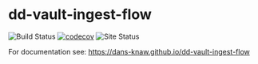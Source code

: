dd-vault-ingest-flow
===========
![Build Status](https://github.com/DANS-KNAW/dd-vault-ingest-flow/actions/workflows/build.yml/badge.svg)
[![codecov](https://codecov.io/gh/DANS-KNAW/dd-vault-ingest-flow/branch/master/graph/badge.svg)](https://codecov.io/gh/DANS-KNAW/dd-vault-ingest-flow)
![Site Status](https://github.com/DANS-KNAW/dd-vault-ingest-flow/actions/workflows/docs.yml/badge.svg)

For documentation see: https://dans-knaw.github.io/dd-vault-ingest-flow

